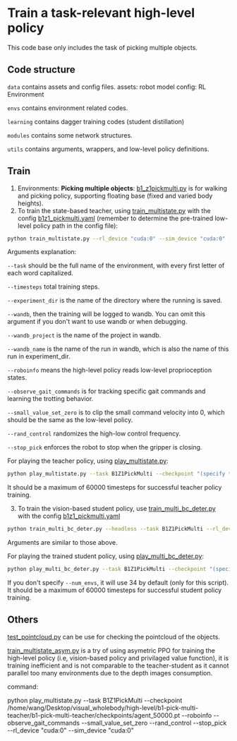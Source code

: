 # Train a task-relevant high-level policy

This code base only includes the task of picking multiple objects.

## Code structure

`data` contains assets and config files.
assets: robot model
config: RL Environment

`envs` contains environment related codes.

`learning` contains dagger training codes (student distillation)

`modules` contains some network structures.

`utils` contains arguments, wrappers, and low-level policy definitions.

## Train

1. Environments:
   **Picking multiple objects**: [b1_z1pickmulti.py](./envs/b1_z1pickmulti.py) is for walking and picking policy, supporting floating base (fixed and varied body heights).
2. To train the state-based teacher, using [train_multistate.py](./train_multistate.py) with the config [b1z1_pickmulti.yaml](./data/cfg/b1z1_pickmulti.yaml) (remember to determine the pre-trained low-level policy path in the config file):

```bash
python train_multistate.py --rl_device "cuda:0" --sim_device "cuda:0" --timesteps 60000 --headless --task B1Z1PickMulti --experiment_dir b1-pick-multi-teacher --wandb --wandb_project "b1-pick-multi-teacher" --wandb_name "some descriptions" --roboinfo --observe_gait_commands --small_value_set_zero --rand_control --stop_pick
```

Arguments explanation:

`--task` should be the full name of the environment, with every first letter of each word capitalized.

`--timesteps` total training steps.

`--experiment_dir` is the name of the directory where the running is saved.

`--wandb`, then the training will be logged to wandb. You can omit this argument if you don't want to use wandb or when debugging.

`--wandb_project` is the name of the project in wandb.

`--wandb_name` is the name of the run in wandb, which is also the name of this run in experiment_dir.

`--roboinfo` means the high-level policy reads low-level proprioception states.

`--observe_gait_commands` is for tracking specific gait commands and learning the trotting behavior.

`--small_value_set_zero` is to clip the small command velocity into 0, which should be the same as the low-level policy.

`--rand_control` randomizes the high-low control frequency.

`--stop_pick` enforces the robot to stop when the gripper is closing.

For playing the teacher policy, using [play_multistate.py](./play_multistate.py):

```bash
python play_multistate.py --task B1Z1PickMulti --checkpoint "(specify the path)" # --(same arguments as training)
```

It should be a maximum of 60000 timesteps for successful teacher policy training.

3. To train the vision-based student policy, use [train_multi_bc_deter.py](./train_multi_bc_deter.py) with the config [b1z1_pickmulti.yaml](./data/cfg/b1z1_pickmulti.yaml)

```bash
python train_multi_bc_deter.py --headless --task B1Z1PickMulti --rl_device "cuda:0" --sim_device "cuda:0" --timesteps 60000 --experiment_dir "b1-pick-multi-stu" --wandb --wandb_project "b1-pick-multi-stu" --wandb_name "checkpoint dir path" --teacher_ckpt_path "teacher checkpoint path" --roboinfo --observe_gait_commands --small_value_set_zero --rand_control --stop_pick
```

Arguments are similar to those above.

For playing the trained student policy, using [play_multi_bc_deter.py](./play_multi_bc_deter.py):

```bash
python play_multi_bc_deter.py --task B1Z1PickMulti --checkpoint "(specify the path)" # --(same arguments as training)
```

If you don't specify `--num_envs`, it will use 34 by default (only for this script).
It should be a maximum of 60000 timesteps for successful student policy training.

## Others

[test_pointcloud.py](./test_pointcloud.py) can be use for checking the pointcloud of the objects.

[train_multistate_asym.py](./train_multistate_asym.py) is a try of using asymetric PPO for training the high-level policy (i.e, vision-based policy and privilaged value function), it is training inefficient and is not comparable to the teacher-student as it cannot parallel too many environments due to the depth images consumption.

command:


python play_multistate.py     --task B1Z1PickMulti     --checkpoint /home/wang/Desktop/visual_wholebody/high-level/b1-pick-multi-teacher/b1-pick-multi-teacher/checkpoints/agent_50000.pt  --roboinfo   --observe_gait_commands     --small_value_set_zero     --rand_control     --stop_pick     --rl_device "cuda:0"     --sim_device "cuda:0"
